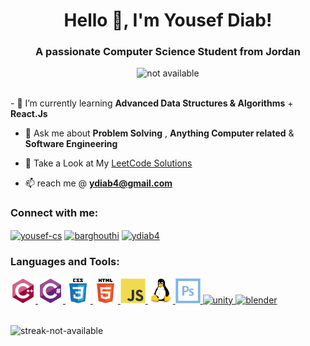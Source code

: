 <h1 align="center">Hello 👋, I'm Yousef Diab!</h1>
<h3 align="center">A passionate Computer Science Student from Jordan</h3>
<p align="center"> <img src="https://komarev.com/ghpvc/?username=Yousef-Diab&label=Profile%20views&color=0e75b6&style=plastic" alt="not available" /> </p>


<br>
- 🌱 I’m currently learning <b>Advanced Data Structures & Algorithms</b> + <b> React.Js </b>

- 💬 Ask me about **Problem Solving** , **Anything Computer related** & **Software Engineering**

- 🔭 Take a Look at My [LeetCode Solutions](https://github.com/Yousef-Diab/leetcode)

- 📫 reach me @ **ydiab4@gmail.com**
<h3 align="left">Connect with me:</h3>
<p align="left">
<a href="https://linkedin.com/in/yousef-cs" target="blank"><img align="center" src="https://raw.githubusercontent.com/rahuldkjain/github-profile-readme-generator/master/src/images/icons/Social/linked-in-alt.svg" alt="yousef-cs" height="30" width="40" /></a>
<a href="https://codeforces.com/profile/barghouthi" target="blank"><img align="center" src="https://raw.githubusercontent.com/rahuldkjain/github-profile-readme-generator/master/src/images/icons/Social/codeforces.svg" alt="barghouthi" height="30" width="40" /></a>
<a href="https://www.leetcode.com/ydiab4" target="blank"><img align="center" src="https://raw.githubusercontent.com/rahuldkjain/github-profile-readme-generator/master/src/images/icons/Social/leet-code.svg" alt="ydiab4" height="30" width="40" /></a>
</p>
<h3 align="left">Languages and Tools:</h3>
 <a href="https://github.com/Yousef-Diab" target="_blank" rel="noreferrer"> <img src="https://raw.githubusercontent.com/devicons/devicon/master/icons/cplusplus/cplusplus-original.svg" alt="cplusplus" width="40" height="40"/> </a> <a href="https://github.com/Yousef-Diab" target="_blank" rel="noreferrer"> <img src="https://raw.githubusercontent.com/devicons/devicon/master/icons/csharp/csharp-original.svg" alt="csharp" width="40" height="40"/> </a> <a href="https://github.com/Barghouthi-Yousef/Yousef/" target="_blank" rel="noreferrer"> <img src="https://raw.githubusercontent.com/devicons/devicon/master/icons/css3/css3-original-wordmark.svg" alt="css3" width="40" height="40"/> </a> <a href="https://github.com/Yousef-Diab" target="_blank" rel="noreferrer"> <img src="https://raw.githubusercontent.com/devicons/devicon/master/icons/html5/html5-original-wordmark.svg" alt="html5" width="40" height="40"/> </a> <a href="https://github.com/Barghouthi-Yousef/Yousef/" target="_blank" rel="noreferrer"> <img src="https://raw.githubusercontent.com/devicons/devicon/master/icons/javascript/javascript-original.svg" alt="javascript" width="40" height="40"/> </a> <a href="https://github.com/Yousef-Diab" target="_blank" rel="noreferrer"> <img src="https://raw.githubusercontent.com/devicons/devicon/master/icons/linux/linux-original.svg" alt="linux" width="40" height="40"/> </a> <a href="https://github.com/Barghouthi-Yousef/Yousef/" target="_blank" rel="noreferrer"> <img src="https://raw.githubusercontent.com/devicons/devicon/master/icons/photoshop/photoshop-line.svg" alt="photoshop" width="40" height="40"/> </a> <a href="https://github.com/Yousef-Diab" target="_blank" rel="noreferrer"> <img src="https://www.vectorlogo.zone/logos/unity3d/unity3d-icon.svg" alt="unity" width="40" height="40"/> </a>
 <span align="left"> <a href="https://github.com/Yousef-Diab" target="_blank" rel="noreferrer"> <img src="https://download.blender.org/branding/community/blender_community_badge_white.svg" alt="blender" width="40" height="40"/> </a></span><br>
<br>
<p><img align="center" src="https://github-readme-streak-stats.herokuapp.com/?user=Yousef-Diab&theme=dark" alt="streak-not-available" /></p><br>
